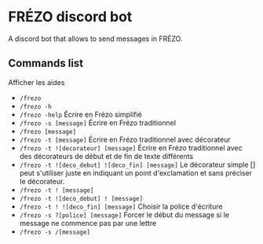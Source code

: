 # FRÉZO discord bot
A discord bot that allows to send messages in FRÉZO.

## Commands list
Afficher les aides
- ```/frezo```
- ```/frezo -h```
- ```/frezo -help```
Écrire en Frézo simplifié
- ```/frezo -s [message]```
Écrire en Frézo traditionnel
- ```/frezo [message]```
- ```/frezo -t [message]```
Écrire en Frézo traditionnel avec décorateur
- ```/frezo -t ![decorateur] [message]```
Écrire en Frézo traditionnel avec des décorateurs de début et de fin de texte différents
- ```/frezo -t ![deco_debut] ![deco_fin] [message]```
Le décorateur simple [] peut s'utiliser juste en indiquant un point d'exclamation et sans préciser le décorateur.
- ```/frezo -t ! [message]```
- ```/frezo -t ![deco_debut] ! [message]```
- ```/frezo -t ! ![deco_fin] [message]```
Choisir la police d'écriture
- ```/frezo -s ?[police] [message]```
Forcer le début du message si le message ne commence pas par une lettre
- ```/frezo -s /[message]```
